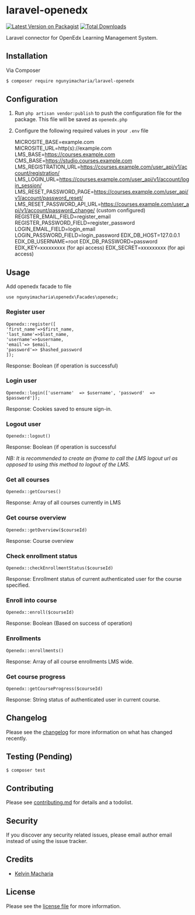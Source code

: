 # laravel-openedx

[![Latest Version on Packagist][ico-version]][link-packagist]
[![Total Downloads][ico-downloads]][link-downloads]


Laravel connector for OpenEdx Learning Management System.

## Installation

Via Composer

``` bash
$ composer require ngunyimacharia/laravel-openedx
```

## Configuration

1. Run `php artisan vendor:publish` to push the configuration file for the package. This file will be saved as `openedx.php`
2. Configure the following required values in your `.env` file 

	MICROSITE_BASE=example.com
	MICROSITE_URL=http(s)://example.com
	LMS_BASE=https://courses.example.com
	CMS_BASE=https://studio.courses.example.com
	LMS_REGISTRATION_URL=https://courses.example.com/user_api/v1/account/registration/
	LMS_LOGIN_URL=https://courses.example.com/user_api/v1/account/login_session/
	LMS_RESET_PASSWORD_PAGE=https://courses.example.com/user_api/v1/account/password_reset/
	LMS_RESET_PASSWORD_API_URL=https://courses.example.com/user_api/v1/account/password_change/ (custom configured)
	REGISTER_EMAIL_FIELD=register_email
	REGISTER_PASSWORD_FIELD=register_password
	LOGIN_EMAIL_FIELD=login_email
	LOGIN_PASSWORD_FIELD=login_password
	EDX_DB_HOST=127.0.0.1
	EDX_DB_USERNAME=root
	EDX_DB_PASSWORD=password
	EDX_KEY=xxxxxxxxx (for api access)
	EDX_SECRET=xxxxxxxxx (for api access)

## Usage

Add openedx facade to file

```use ngunyimacharia\openedx\Facades\openedx;```

### Register user
```
Openedx::register([
'first_name'=>$first_name,
'last_name'=>$last_name,
'username'=>$username,
'email'=> $email,
'password'=> $hashed_password
]);
```
Response: Boolean (if operation is successful)

### Login user
```
Openedx::login(['username'  => $username', 'password'  => $password']);
```
Response: Cookies saved to ensure sign-in.

### Logout user
```
Openedx::logout()
```
Response: Boolean (if operation is successful

_NB: It is recommended to create an iframe to call the LMS logout url as opposed to using this method to logout of the LMS._

### Get all courses
```
Openedx::getCourses()
```
Response: Array of all courses currently in LMS

### Get course overview

```
Openedx::getOverview($courseId)
```
Response:  Course overview

### Check enrollment status
```
Openedx::checkEnrollmentStatus($courseId)
```
Response: Enrollment status of current authenticated user for the course specified. 

### Enroll into course
```
Openedx::enroll($courseId)
```
Response: Boolean (Based on success of operation)

### Enrollments
```
Openedx::enrollments()
```
Response: Array of all course enrollments LMS wide. 

### Get course progress
```
Openedx::getCourseProgress($courseId)
```
Response: String status of authenticated user in current course.

## Changelog

Please see the [changelog](changelog.md) for more information on what has changed recently.

## Testing (Pending)

``` bash
$ composer test
```

## Contributing

Please see [contributing.md](contributing.md) for details and a todolist.

## Security

If you discover any security related issues, please email author email instead of using the issue tracker.

## Credits

- [Kelvin Macharia](https://github.com/ngunyimacharia)

## License

Please see the [license file](license.md) for more information.


[ico-version]: https://img.shields.io/packagist/v/ngunyimacharia/laravel-openedx.svg?style=flat-square
[ico-downloads]: https://img.shields.io/packagist/dt/ngunyimacharia/laravel-openedx.svg?style=flat-square
[ico-travis]: https://img.shields.io/travis/ngunyimacharia/laravel-openedx/master.svg?style=flat-square
[ico-styleci]: https://styleci.io/repos/12345678/shield

[link-packagist]: https://packagist.org/packages/ngunyimacharia/laravel-openedx
[link-downloads]: https://packagist.org/packages/ngunyimacharia/laravel-openedx
[link-travis]: https://travis-ci.org/ngunyimacharia/laravel-openedx
[link-styleci]: https://styleci.io/repos/12345678
[link-author]: https://github.com/ngunyimacharia
[link-contributors]: ../../contributors